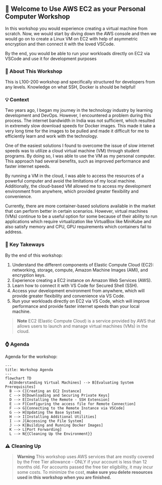 ## 🚀 Welcome to Use AWS EC2 as your Personal Computer Workshop

In this workshop you would experience creating a virtual machine from scratch. Now, we would start by diving down the AWS console and then we would go on to create a Linux VM on EC2 with help of asymmetric encryption and then connect it with the loved VSCode. 

By the end, you would be able to run your workloads directly on EC2 via VSCode and use it for development purposes

### 📖 About This Workshop

This is L100-200 workshop and specifically structured for developers from any levels. Knowledge on what SSH, Docker is should be helpful!

### 💡 Context 

Two years ago, I began my journey in the technology industry by learning development and DevOps. However, I encountered a problem during this process. The internet bandwidth in India was not sufficient, which resulted in extremely slow download speeds for Docker images. This made it take a very long time for the images to be pulled and made it difficult for me to efficiently learn and work with the technology.

One of the easiest solutions I found to overcome the issue of slow internet speeds was to utilize a cloud virtual machine (VM) through student programs. By doing so, I was able to use the VM as my personal computer. This approach had several benefits, such as improved performance and faster internet speeds.

By running a VM in the cloud, I was able to access the resources of a powerful computer and avoid the limitations of my local machine. Additionally, the cloud-based VM allowed me to access my development environment from anywhere, which provided greater flexibility and convenience. 

Currently, there are more container-based solutions available in the market that can perform better in certain scenarios. However, virtual machines (VMs) continue to be a useful option for some because of their ability to run applications which require virtualization like VirtualBox like MiniKube and also satisfy memory and CPU, GPU requirements which containers fail to address. 


### 🤚 Key Takeways

By the end of this workshop: 

1. Understand the different components of Elastic Compute Cloud (EC2): networking, storage, compute, Amazon Machine Images (AMI), and encryption keys.
1. Experience creating a EC2 instance on Amazon Web Services (AWS).
1. Learn how to connect it with VS Code for Secured Shell (SSH).
1. Access your development environment from anywhere, which will provide greater flexibility and convenience via VS Code.
1. Run your workloads directly on EC2 via VS Code, which will improve performance and provide faster internet speeds than your local machine.

> **Note**
> EC2 (Elastic Compute Cloud) is a service provided by AWS that allows users to launch and manage virtual machines (VMs) in the cloud.

### ⌚ Agenda 

Agenda for the workshop: 

```mermaid
---
title: Workshop Agenda 
---
flowchart TD 
  A[Understanding Virtual Machines] --> B[Evaluating System Prerequisites]
  B --> C[Creating an EC2 Instance]
  C --> D[Downloading and Securing Private Keys]
  D --> E[Installing the Remote - SSH Extension]
  E --> F[Configuring the access file for Remote Connection]
  F --> G[Connecting to the Remote Instance via VSCode]
  G --> H[Updating the Base System]
  H --> I[Installing Additional Utilities]
  I --> J[Accessing the File System]
  J --> K[Building and Running Docker Images]
  K --> L[Port Forwarding]
  L --> N{{Cleaning Up the Environment}}

```

### ⚠️ Cleaning Up

> **Warning**
> This workshop uses AWS services that are mostly covered by the Free Tier allowance - ONLY if your account is less than 12 months old. For accounts passed the free tier eligibility, it may incur some costs. To minimize the cost, **make sure you delete resources used in this workshop when you are finished.**
